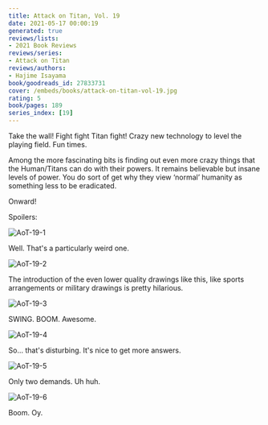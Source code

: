 ```yaml
---
title: Attack on Titan, Vol. 19
date: 2021-05-17 00:00:19
generated: true
reviews/lists:
- 2021 Book Reviews
reviews/series:
- Attack on Titan
reviews/authors:
- Hajime Isayama
book/goodreads_id: 27833731
cover: /embeds/books/attack-on-titan-vol-19.jpg
rating: 5
book/pages: 189
series_index: [19]
---
```

Take the wall! Fight fight Titan fight! Crazy new technology to level the playing field. Fun times.  

Among the more fascinating bits is finding out even more crazy things that the Human/Titans can do with their powers. It remains believable but insane levels of power. You do sort of get why they view ‘normal’ humanity as something less to be eradicated.  

<!--more-->

Onward!  

Spoilers:  

![AoT-19-1](/embeds/books/attachments/aot-19-1.png)  

Well. That's a particularly weird one.  

![AoT-19-2](/embeds/books/attachments/aot-19-2.png)  

The introduction of the even lower quality drawings like this, like sports arrangements or military drawings is pretty hilarious.  

![AoT-19-3](/embeds/books/attachments/aot-19-3.png)  

SWING. BOOM. Awesome.  

![AoT-19-4](/embeds/books/attachments/aot-19-4.png)  

So... that's disturbing. It's nice to get more answers.  

![AoT-19-5](/embeds/books/attachments/aot-19-5.png)  

Only two demands. Uh huh.  

![AoT-19-6](/embeds/books/attachments/aot-19-6.png)  

Boom. Oy.